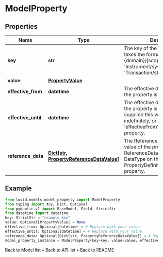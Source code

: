 # ModelProperty

## Properties
Name | Type | Description | Notes
------------ | ------------- | ------------- | -------------
**key** | **str** | The key of the property. This takes the format {domain}/{scope}/{code} e.g. &#39;Instrument/system/Name&#39; or &#39;Transaction/strategy/quantsignal&#39;. | 
**value** | [**PropertyValue**](PropertyValue.md) |  | [optional] 
**effective_from** | **datetime** | The effective datetime from which the property is valid. | [optional] 
**effective_until** | **datetime** | The effective datetime until which the property is valid. If not supplied this will be valid indefinitely, or until the next &#39;effectiveFrom&#39; datetime of the property. | [optional] 
**reference_data** | [**Dict[str, PropertyReferenceDataValue]**](PropertyReferenceDataValue.md) | The ReferenceData linked to the value of the property. The ReferenceData is taken from the DataType on the PropertyDefinition that defines the property. | [optional] [readonly] 
## Example

```python
from lusid.models.model_property import ModelProperty
from typing import Any, Dict, Optional
from pydantic.v1 import BaseModel, Field, StrictStr
from datetime import datetime
key: StrictStr = "example_key"
value: Optional[PropertyValue] = None
effective_from: Optional[datetime] = # Replace with your value
effective_until: Optional[datetime] = # Replace with your value
reference_data: Optional[Dict[str, PropertyReferenceDataValue]] = # Replace with your value
model_property_instance = ModelProperty(key=key, value=value, effective_from=effective_from, effective_until=effective_until, reference_data=reference_data)

```

[Back to Model list](../README.md#documentation-for-models) &#8226; [Back to API list](../README.md#documentation-for-api-endpoints) &#8226; [Back to README](../README.md)

